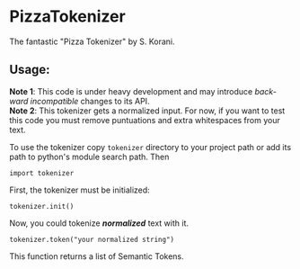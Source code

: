 # PizzaTokenizer

The fantastic "Pizza Tokenizer" by S. Korani.

## Usage:

**Note 1**: This code is under heavy development and may introduce *back-ward incompatible* changes to its API.  
**Note 2**: This tokenizer gets a normalized input. For now, if you want to test
this code you must remove puntuations and extra whitespaces from your text.

To use the tokenizer copy `tokenizer` directory to your project path or add
its path to python's module search path. Then

    import tokenizer

First, the tokenizer must be initialized:

    tokenizer.init()

Now, you could tokenize ***normalized*** text with it.

    tokenizer.token("your normalized string")

This function returns a list of Semantic Tokens.
